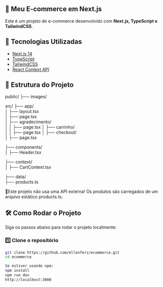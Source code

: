 ## 🛒 Meu E-commerce em Next.js

Este é um projeto de e-commerce desenvolvido com **Next.js, TypeScript e TailwindCSS**.

## 🚀 Tecnologias Utilizadas
- [Next.js 14](https://nextjs.org/)
- [TypeScript](https://www.typescriptlang.org/)
- [TailwindCSS](https://tailwindcss.com/)
- [React Context API](https://react.dev/reference/react/useContext)

## 📂 Estrutura do Projeto
public/ 
  ├── images/ 

src/
  ├── app/                  
  │   ├── layout.tsx       
  │   ├── page.tsx          
  │   ├── agradecimento/    
  │   │   ├── page.tsx
  │   ├── carrinho/         
  │   │   ├── page.tsx
  │   ├── checkout/         
  │       ├── page.tsx

  ├── components/          
  │   ├── Header.tsx        

  ├── context/              
  │   ├── CartContext.tsx   

  ├── data/                 
      ├── products.ts      
      
🚨Este projeto não usa uma API externa! Os produtos são carregados de um arquivo estático products.ts.

## 🛠️ Como Rodar o Projeto
Siga os passos abaixo para rodar o projeto localmente:

### 1️⃣ Clone o repositório  
```sh
git clone https://github.com/ellenferz/ecommerce.git
cd ecommerce

Se estiver usando npm: 
npm install
npm run dev
http://localhost:3000




